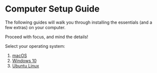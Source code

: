 # Computer Setup Guide

The following guides will walk you through installing the essentials (and a few extras) on your computer. 

Proceed with focus, and mind the details! 

Select your operating system:

1. [macOS](mac/1_terminal)
1. [Windows 10](windows/01_preface)
1. [Ubuntu Linux](ubuntu/1_terminal)
